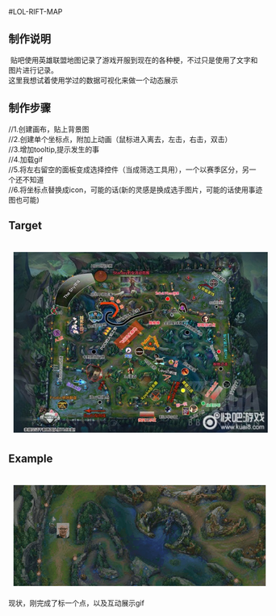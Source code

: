 #LOL-RIFT-MAP


## 制作说明
  贴吧使用英雄联盟地图记录了游戏开服到现在的各种梗，不过只是使用了文字和图片进行记录。
  </br>
  这里我想试着使用学过的数据可视化来做一个动态展示
  
  
  
## 制作步骤
//1.创建画布，贴上背景图
</br>
//2.创建单个坐标点，附加上动画（鼠标进入离去，左击，右击，双击）
</br>
//3.增加tooltip,提示发生的事
</br>
//4.加载gif
</br>
//5.将左右留空的面板变成选择控件（当成筛选工具用），一个以赛季区分，另一个还不知道
</br>
//6.将坐标点替换成icon，可能的话(新的灵感是换成选手图片，可能的话使用事迹图也可能)


## Target
</br>
<img src="https://github.com/azcvcza/LOL-RIFT-MAP/blob/master/img/examples.jpg"  hspace="10" vspace="6">



## Example
</br>
<img src="https://github.com/azcvcza/LOL-RIFT-MAP/blob/master/img/180423version.gif"  hspace="10" vspace="6">


现状，刚完成了标一个点，以及互动展示gif
